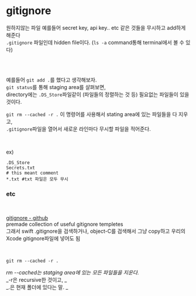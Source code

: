 # gitignore

원하지않는 파일 예를들어 secret key, api key.. etc 같은 것들을 무시하고 add하게 해준다  
```.gitignore``` 파일인데 hidden file이다. (```ls -a``` command통해 terminal에서 볼 수 있다) 

<br></br>

예를들어 ```git add .```를 했다고 생각해보자.  
```git status```를 통해 staging area를 살펴보면,  
directory에는 ```.DS_Store```파일같이 (파일들의 정렬하는 것 등) 필요없는 파일들이 있을 것이다.


```git rm --cached -r .``` 이 명령어를 사용해서 stating area에 있는 파일들을 다 지우고,  
```.gitignore```파일을 열어서 새로운 라인마다 무시할 파일을 적어준다.  

<br>

ex)
```
.DS_Store
Secrets.txt
# this meant comment
*.txt #txt 파일은 모두 무시
```

### etc

<br>

[gitignore - github](github.com/github/gitignore)  
premade collection of useful gitignore templetes  
그래서 swift .gitignore을 검색하거나, object-C를 검색해서 그냥 copy하고 우리의 Xcode gitignore파일에 넣어도 됨

<br>

```git rm --cached -r .```

_rm --cached는 statging area에 있는 모든 파일들을 지운다._   
_-r은 recursive한 것이고, _     
_.은 현재 폴더에 있다는 말. _  


